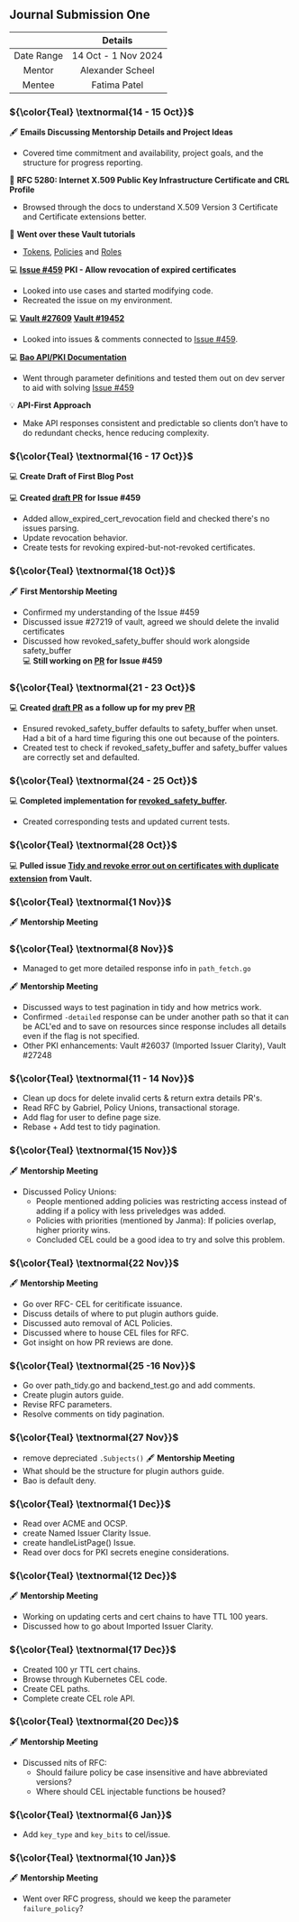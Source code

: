 ## Journal Submission One 

|  | Details |
| :---------: | :-------------: |
| Date Range  | 14 Oct - 1 Nov 2024  |
| Mentor  | Alexander Scheel  |
| Mentee  | Fatima Patel |

###  ${\color{Teal} \textnormal{14 - 15 Oct}}$
🖋️ **Emails Discussing Mentorship Details and Project Ideas**  
* Covered time commitment and availability, project goals, and the structure for progress reporting.

📖 **RFC 5280: Internet X.509 Public Key Infrastructure Certificate and CRL Profile**  
* Browsed through the docs to understand X.509 Version 3 Certificate and Certificate extensions better.
 
📖 **Went over these Vault tutorials**  
* [Tokens](https://docs.hashicorp.com/vault/tutorials/get-started/introduction-tokens), [Policies](https://docs.hashicorp.com/vault/tutorials/get-started/introduction-policies) and [Roles](https://docs.hashicorp.com/vault/tutorials/get-started/introduction-roles)
  
💻 **[Issue #459](https://github.com/openbao/openbao/issues/459) PKI - Allow revocation of expired certificates**    
* Looked into use cases and started modifying code.   
* Recreated the issue on my environment. 

💻 **[Vault #27609](https://github.com/hashicorp/vault/issues/27609) [Vault #19452](https://github.com/hashicorp/vault/issues/19452)**   
* Looked into issues & comments connected to [Issue #459](https://github.com/openbao/openbao/issues/459).

💻 **[Bao API/PKI Documentation](https://openbao.org/api-docs/secret/pki/#tidy)**    
* Went through parameter definitions and tested them out on dev server to aid with solving [Issue #459](https://github.com/openbao/openbao/issues/459)

💡 **API-First Approach**   
* Make API responses consistent and predictable so clients don’t have to do redundant checks, hence reducing complexity.

###  ${\color{Teal} \textnormal{16 - 17 Oct}}$

💻 **Create Draft of First Blog Post**   

💻 **Created [draft PR](https://github.com/openbao/openbao/pull/638) for Issue #459**   
* Added allow_expired_cert_revocation field and checked there's no issues parsing.     
* Update revocation behavior.       
* Create tests for revoking expired-but-not-revoked certificates.   

###  ${\color{Teal} \textnormal{18 Oct}}$
🖋️ **First Mentorship Meeting**   
* Confirmed my understanding of the Issue #459   
* Discussed issue #27219 of vault, agreed we should delete the invalid certificates   
* Discussed how revoked_safety_buffer should work alongside safety_buffer   
💻 **Still working on [PR](https://github.com/openbao/openbao/pull/638) for Issue #459**    


###  ${\color{Teal} \textnormal{21 - 23 Oct}}$
💻 **Created [draft PR](https://github.com/openbao/openbao/pull/653) as a follow up for my prev [PR](https://github.com/openbao/openbao/pull/638)**      
* Ensured revoked_safety_buffer defaults to safety_buffer when unset.     
   Had a bit of a hard time figuring this one out because of the pointers.      
* Created test to check if revoked_safety_buffer and safety_buffer values are correctly set and defaulted.     
  
###  ${\color{Teal} \textnormal{24 - 25 Oct}}$         
💻 **Completed implementation for [revoked_safety_buffer](https://github.com/openbao/openbao/pull/653).**     
* Created corresponding tests and updated current tests.       
 
###  ${\color{Teal} \textnormal{28 Oct}}$      
💻 **Pulled issue [Tidy and revoke error out on certificates with duplicate extension](https://github.com/openbao/openbao/issues/659) from Vault.**      


###  ${\color{Teal} \textnormal{1 Nov}}$
🖋️ **Mentorship Meeting**


###  ${\color{Teal} \textnormal{8 Nov}}$
* Managed to get more detailed response info in `path_fetch.go`
  
🖋️ **Mentorship Meeting**    
* Discussed ways to test pagination in tidy and how metrics work.      
* Confirmed `-detailed` response can be under another path so that it can be ACL'ed 
and to save on resources since response includes all details even if the flag is not specified.   
* Other PKI enhancements: Vault #26037 (Imported Issuer Clarity), Vault #27248    
  
###  ${\color{Teal} \textnormal{11 - 14 Nov}}$
* Clean up docs for delete invalid certs & return extra details PR's.    
* Read RFC by Gabriel, Policy Unions, transactional storage.    
* Add flag for user to define page size.    
* Rebase + Add test to tidy pagination.    

###  ${\color{Teal} \textnormal{15 Nov}}$
🖋️ **Mentorship Meeting**
* Discussed Policy Unions:
    * People mentioned adding policies was restricting access instead of adding if a policy with less priveledges was added.
    * Policies with priorities (mentioned by Janma): If policies overlap, higher priority wins.
    * Concluded CEL could be a good idea to try and solve this problem.


###  ${\color{Teal} \textnormal{22 Nov}}$
🖋️ **Mentorship Meeting**
* Go over RFC- CEL for ceritificate issuance.
* Discuss details of where to put plugin authors guide.
* Discussed auto removal of ACL Policies.
* Discussed where to house CEL files for RFC.
* Got insight on how PR reviews are done.

###  ${\color{Teal} \textnormal{25 -16 Nov}}$
* Go over path_tidy.go and backend_test.go and add comments.
* Create plugin autors guide.
* Revise RFC parameters.
* Resolve comments on tidy pagination.

###  ${\color{Teal} \textnormal{27 Nov}}$
* remove depreciated `.Subjects()`
🖋️ **Mentorship Meeting**
* What should be the structure for plugin authors guide.
* Bao is default deny.

###  ${\color{Teal} \textnormal{1 Dec}}$
* Read over ACME and OCSP.
* create Named Issuer Clarity Issue.
* create handleListPage() Issue.
* Read over docs for PKI secrets enegine considerations.

###  ${\color{Teal} \textnormal{12 Dec}}$
🖋️ **Mentorship Meeting**
* Working on updating certs and cert chains to have TTL 100 years.
* Discussed how to go about Imported Issuer Clarity.

###  ${\color{Teal} \textnormal{17 Dec}}$
* Created 100 yr TTL cert chains.
* Browse through Kubernetes CEL code.
* Create CEL paths.
* Complete create CEL role API.

###  ${\color{Teal} \textnormal{20 Dec}}$
🖋️ **Mentorship Meeting**
* Discussed nits of RFC:
    * Should failure policy be case insensitive and have abbreviated versions?
    * Where should CEL injectable functions be housed?

###  ${\color{Teal} \textnormal{6 Jan}}$
* Add `key_type` and `key_bits` to cel/issue.


###  ${\color{Teal} \textnormal{10 Jan}}$
🖋️ **Mentorship Meeting**
* Went over RFC progress, should we keep the parameter `failure_policy`?
